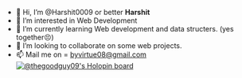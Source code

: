 - 👋 Hi, I’m @Harshit0009 or better <b>Harshit</b>
- 👀 I’m interested in Web Development
- 🌱 I’m currently learning Web development and data structers. (yes together😣)
- 💞️ I’m looking to collaborate on some web projects.
- 📫 Mail me on = byvirtue08@gmail.com
[![@thegoodguy09's Holopin board](https://holopin.me/thegoodguy09)](https://holopin.io/@thegoodguy09)
<!---
Harshit0009/Harshit0009 is a ✨ special ✨ repository because its `README.md` (this file) appears on your GitHub profile.
You can click the Preview link to take a look at your changes.
--->
